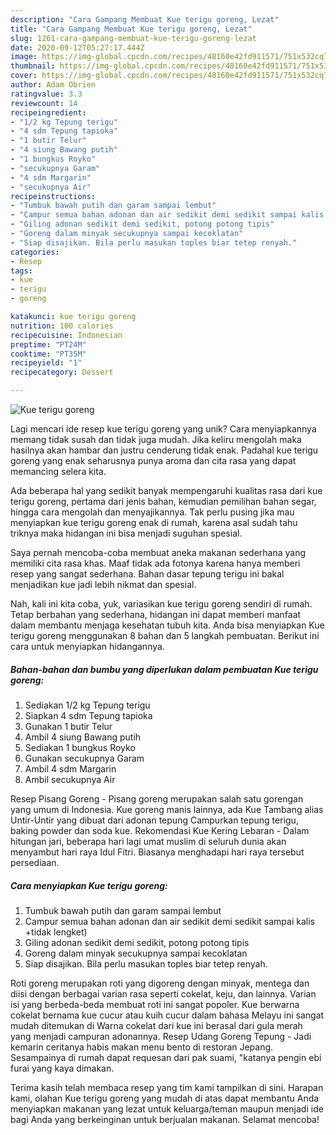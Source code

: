 ```yaml
---
description: "Cara Gampang Membuat Kue terigu goreng, Lezat"
title: "Cara Gampang Membuat Kue terigu goreng, Lezat"
slug: 1261-cara-gampang-membuat-kue-terigu-goreng-lezat
date: 2020-09-12T05:27:17.444Z
image: https://img-global.cpcdn.com/recipes/48160e42fd911571/751x532cq70/kue-terigu-goreng-foto-resep-utama.jpg
thumbnail: https://img-global.cpcdn.com/recipes/48160e42fd911571/751x532cq70/kue-terigu-goreng-foto-resep-utama.jpg
cover: https://img-global.cpcdn.com/recipes/48160e42fd911571/751x532cq70/kue-terigu-goreng-foto-resep-utama.jpg
author: Adam Obrien
ratingvalue: 3.3
reviewcount: 14
recipeingredient:
- "1/2 kg Tepung terigu"
- "4 sdm Tepung tapioka"
- "1 butir Telur"
- "4 siung Bawang putih"
- "1 bungkus Royko"
- "secukupnya Garam"
- "4 sdm Margarin"
- "secukupnya Air"
recipeinstructions:
- "Tumbuk bawah putih dan garam sampai lembut"
- "Campur semua bahan adonan dan air sedikit demi sedikit sampai kalis +tidak lengket)"
- "Giling adonan sedikit demi sedikit, potong potong tipis"
- "Goreng dalam minyak secukupnya sampai kecoklatan"
- "Siap disajikan. Bila perlu masukan toples biar tetep renyah."
categories:
- Resep
tags:
- kue
- terigu
- goreng

katakunci: kue terigu goreng 
nutrition: 100 calories
recipecuisine: Indonesian
preptime: "PT24M"
cooktime: "PT35M"
recipeyield: "1"
recipecategory: Dessert

---
```



![Kue terigu goreng](https://img-global.cpcdn.com/recipes/48160e42fd911571/751x532cq70/kue-terigu-goreng-foto-resep-utama.jpg)

Lagi mencari ide resep kue terigu goreng yang unik? Cara menyiapkannya memang tidak susah dan tidak juga mudah. Jika keliru mengolah maka hasilnya akan hambar dan justru cenderung tidak enak. Padahal kue terigu goreng yang enak seharusnya punya aroma dan cita rasa yang dapat memancing selera kita.

Ada beberapa hal yang sedikit banyak mempengaruhi kualitas rasa dari kue terigu goreng, pertama dari jenis bahan, kemudian pemilihan bahan segar, hingga cara mengolah dan menyajikannya. Tak perlu pusing jika mau menyiapkan kue terigu goreng enak di rumah, karena asal sudah tahu triknya maka hidangan ini bisa menjadi suguhan spesial.

Saya pernah mencoba-coba membuat aneka makanan sederhana yang memiliki cita rasa khas. Maaf tidak ada fotonya karena hanya memberi resep yang sangat sederhana. Bahan dasar tepung terigu ini bakal menjadikan kue jadi lebih nikmat dan spesial.


Nah, kali ini kita coba, yuk, variasikan kue terigu goreng sendiri di rumah. Tetap berbahan yang sederhana, hidangan ini dapat memberi manfaat dalam membantu menjaga kesehatan tubuh kita. Anda bisa menyiapkan Kue terigu goreng menggunakan 8 bahan dan 5 langkah pembuatan. Berikut ini cara untuk menyiapkan hidangannya.

<!--inarticleads1-->

##### Bahan-bahan dan bumbu yang diperlukan dalam pembuatan Kue terigu goreng:

1. Sediakan 1/2 kg Tepung terigu
1. Siapkan 4 sdm Tepung tapioka
1. Gunakan 1 butir Telur
1. Ambil 4 siung Bawang putih
1. Sediakan 1 bungkus Royko
1. Gunakan secukupnya Garam
1. Ambil 4 sdm Margarin
1. Ambil secukupnya Air


Resep Pisang Goreng - Pisang goreng merupakan salah satu gorengan yang umum di Indonesia. Kue goreng manis lainnya, ada Kue Tambang alias Untir-Untir yang dibuat dari adonan tepung Campurkan tepung terigu, baking powder dan soda kue. Rekomendasi Kue Kering Lebaran - Dalam hitungan jari, beberapa hari lagi umat muslim di seluruh dunia akan menyambut hari raya Idul Fitri. Biasanya menghadapi hari raya tersebut persediaan. 

<!--inarticleads2-->

##### Cara menyiapkan Kue terigu goreng:

1. Tumbuk bawah putih dan garam sampai lembut
1. Campur semua bahan adonan dan air sedikit demi sedikit sampai kalis +tidak lengket)
1. Giling adonan sedikit demi sedikit, potong potong tipis
1. Goreng dalam minyak secukupnya sampai kecoklatan
1. Siap disajikan. Bila perlu masukan toples biar tetep renyah.


Roti goreng merupakan roti yang digoreng dengan minyak, mentega dan diisi dengan berbagai varian rasa seperti cokelat, keju, dan lainnya. Varian isi yang berbeda-beda membuat roti ini sangat popoler. Kue berwarna cokelat bernama kue cucur atau kuih cucur dalam bahasa Melayu ini sangat mudah ditemukan di Warna cokelat dari kue ini berasal dari gula merah yang menjadi campuran adonannya. Resep Udang Goreng Tepung - Jadi kemarin ceritanya habis makan menu bento di restoran Jepang. Sesampainya di rumah dapat requesan dari pak suami, &#34;katanya pengin ebi furai yang kaya dimakan. 

Terima kasih telah membaca resep yang tim kami tampilkan di sini. Harapan kami, olahan Kue terigu goreng yang mudah di atas dapat membantu Anda menyiapkan makanan yang lezat untuk keluarga/teman maupun menjadi ide bagi Anda yang berkeinginan untuk berjualan makanan. Selamat mencoba!
